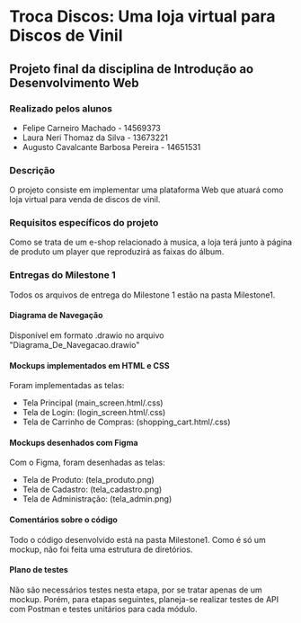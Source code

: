 # Troca Discos: Uma loja virtual para Discos de Vinil

## Projeto final da disciplina de Introdução ao Desenvolvimento Web


### Realizado pelos alunos
- Felipe Carneiro Machado -  14569373
- Laura Neri Thomaz da Silva - 13673221
- Augusto Cavalcante Barbosa Pereira - 14651531


### Descrição

O projeto consiste em implementar uma plataforma Web que atuará como loja virtual para venda de discos de vinil.

### Requisitos específicos do projeto

Como se trata de um e-shop relacionado à musica, a loja terá junto à página de produto um player que reproduzirá as faixas do álbum.

### Entregas do Milestone 1

Todos os arquivos de entrega do Milestone 1 estão na pasta Milestone1.

#### Diagrama de Navegação 

Disponível em formato .drawio no arquivo "Diagrama_De_Navegacao.drawio"

#### Mockups implementados em HTML e CSS

Foram implementadas as telas: 
- Tela Principal (main_screen.html/.css)
- Tela de Login: (login_screen.html/.css)
- Tela de Carrinho de Compras: (shopping_cart.html/.css)


#### Mockups desenhados com Figma

Com o Figma, foram desenhadas as telas:
- Tela de Produto: (tela_produto.png)
- Tela de Cadastro: (tela_cadastro.png)
- Tela de Administração: (tela_admin.png)

#### Comentários sobre o código

Todo o código desenvolvido está na pasta Milestone1. Como é só um mockup, não foi feita uma estrutura de diretórios.

#### Plano de testes

Não são necessários testes nesta etapa, por se tratar apenas de um mockup. Porém, para etapas seguintes, planeja-se realizar testes de API com Postman e testes unitários para cada módulo.
